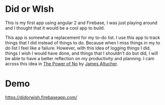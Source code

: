 # Did or WIsh

This is my first app using angular 2 and Firebase, I was just playing around and I thought that it would be a cool app to build.

This app is somewhat a replacement for my to-do list. I use this app to track things that I did instead of things to do. Because when I miss things in my to do list I feel like a failure. However, with this idea of logging things I did, things I wish I would have done, and things that I shouldn't do but did, I will be able to have a better reflection on my productivity and planning. I cam across this idea in [The Power of No](http://www.amazon.com/gp/product/1401945872/) by [James Altucher](http://www.jamesaltucher.com/).

# Demo
https://didorwish.firebaseapp.com/